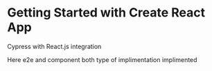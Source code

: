 # Getting Started with Create React App

Cypress with React.js integration

Here e2e and component both type of implimentation implimented
